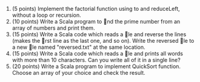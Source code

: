 1. (5 points) Implement the factorial function using to and reduceLeft, without a loop or
recursion.
2. (10 points) Write a Scala program to nd the prime number from an array of numbers
and print them.
3. (15 points) Write a Scala code which reads a le and reverse the lines (makes the
rst line as the last one, and so on). Write the reversed le to a new le named
"reversed.txt" at the same location.
4. (15 points) Write a Scala code which reads a le and prints all words with more than
10 characters. Can you write all of it in a single line?
5. (20 points) Write a Scala program to implement QuickSort function. Choose an array
of your choice and check the result.
